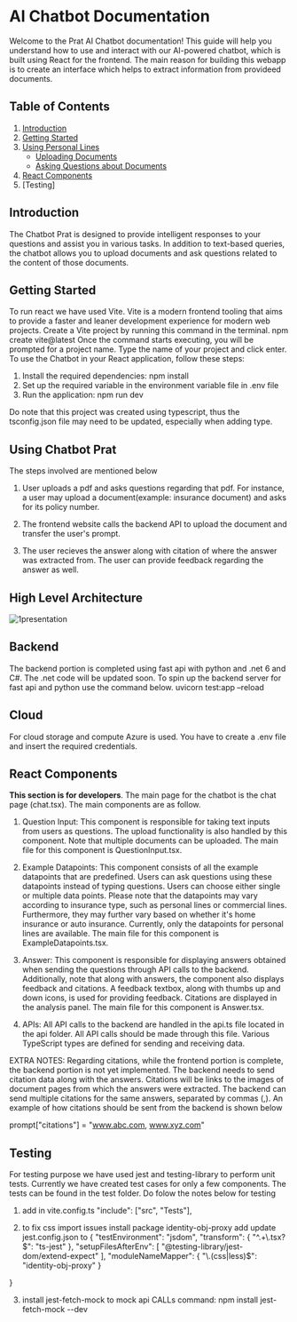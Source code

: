 # AI Chatbot Documentation

Welcome to the Prat AI Chatbot documentation! This guide will help you understand how to use and interact with our AI-powered chatbot, which is built using React for the frontend. The main reason for building this webapp is to create an interface which helps to extract information from provideed documents.

## Table of Contents

1. [Introduction](#introduction)
2. [Getting Started](#getting-started)
3. [Using Personal Lines](#using-the-chatbot)
   - [Uploading Documents](#uploading-documents)
   - [Asking Questions about Documents](#asking-questions-about-documents)
4. [React Components](#react-components)
5. [Testing]


## Introduction

The Chatbot Prat is designed to provide intelligent responses to your questions and assist you in various tasks. In addition to text-based queries, the chatbot allows you to upload documents and ask questions related to the content of those documents.

## Getting Started
To run react we have used Vite. Vite is a modern frontend tooling that aims to provide a faster and leaner development experience for modern web projects. Create a Vite project by running this command in the terminal.
    npm create vite@latest
Once the command starts executing, you will be prompted for a project name. Type the name of your project and click enter.
To use the  Chatbot in your React application, follow these steps:

1. Install the required dependencies:
    npm install
2. Set up the required variable in the environment variable file in .env file
3. Run the application:
  npm run dev

Do note that this project was created using typescript, thus the tsconfig.json file may need to be updated, especially when adding type.

## Using Chatbot Prat
 The steps involved are mentioned below
1. User uploads a pdf and asks questions regarding that pdf. For instance, a user may upload a document(example: insurance document) and asks for its policy number. 

2. The frontend website calls the backend API to upload the document and transfer the user's prompt. 

3. The user recieves the answer along with citation of where the answer was extracted from. The user can provide feedback regarding the answer as well.

## High Level Architecture
![1presentation](https://github.com/pratyushplp/webapp-chatbot/assets/24541975/04fe1c9a-ce38-408d-88a3-d9c0ea10c50e)

## Backend
The backend portion is completed using fast api with python and .net 6 and C#. The .net code will be updated soon. To spin up the backend server for fast api and python use the command below.
 uvicorn test:app –reload

## Cloud
For cloud storage and compute Azure is used. You have to create a .env file and insert the required credentials.

## React Components
**This section is for developers**. The main page for the chatbot is the chat page (chat.tsx). The main components are as follow.
1. Question Input: This component is responsible for taking text inputs from users as questions. The upload functionality is also handled by this component. Note that multiple documents can be uploaded. The main file for this component is QuestionInput.tsx.

2. Example Datapoints: This component consists of all the example datapoints that are predefined. Users can ask questions using these datapoints instead of typing questions. Users can choose either single or multiple data points. Please note that the datapoints may vary according to insurance type, such as personal lines or commercial lines. Furthermore, they may further vary based on whether it's home insurance or auto insurance. Currently, only the datapoints for personal lines are available. The main file for this component is ExampleDatapoints.tsx.

3. Answer: This component is responsible for displaying answers obtained when sending the questions through API calls to the backend. Additionally, note that along with answers, the component also displays feedback and citations. A feedback textbox, along with thumbs up and down icons, is used for providing feedback. Citations are displayed in the analysis panel. The main file for this component is Answer.tsx.

4. APIs: All API calls to the backend are handled in the api.ts file located in the api folder. All API calls should be made through this file. Various TypeScript types are defined for sending and receiving data.

 EXTRA NOTES: Regarding citations, while the frontend portion is complete, the backend portion is not yet implemented. The backend needs to send citation data along with the answers. Citations will be links to the images of document pages from which the answers were extracted. The backend can send multiple citations for the same answers, separated by commas (,). An example of how citations should be sent from the backend is shown below

prompt["citations"] = "www.abc.com, www.xyz.com"


## Testing
For testing purpose we have used jest and testing-library to perform unit tests. Currently we have created test cases for only a few components. The tests can be found in the test folder. Do folow the notes below for testing
1. add in vite.config.ts
  "include": ["src", "Tests"],

2. to fix css import issues
install package identity-obj-proxy
add update jest.config.json to
{
    "testEnvironment": "jsdom",
    "transform": {
        "^.+\\.tsx?$": "ts-jest"
    },
    "setupFilesAfterEnv": [
        "@testing-library/jest-dom/extend-expect"
    ],
    "moduleNameMapper": {
        "\\.(css|less)$": "identity-obj-proxy"
    }

}

3. install jest-fetch-mock to mock api CALLs
command: npm install jest-fetch-mock --dev

